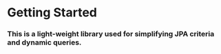 # Getting Started

### This is a light-weight library used for simplifying JPA criteria and dynamic queries.


